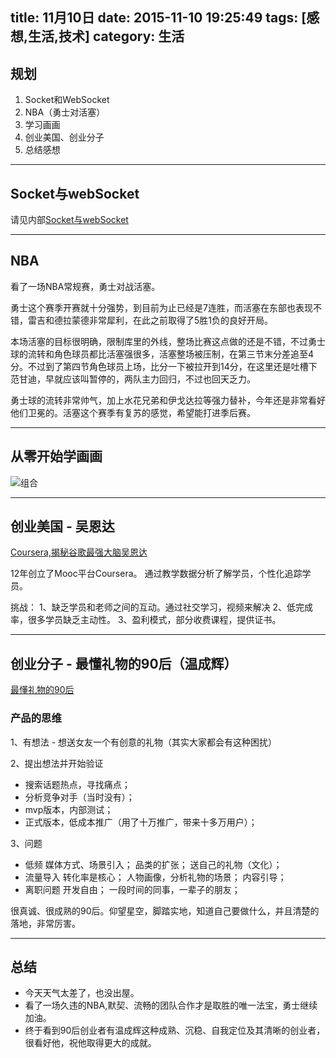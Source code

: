 title: 11月10日
date: 2015-11-10 19:25:49
tags: [感想,生活,技术]
category: 生活
---

## 规划
1. Socket和WebSocket
2. NBA（勇士对活塞）
3. 学习画画
4. 创业美国、创业分子
5. 总结感想

-------------------


<!--more-->


## Socket与webSocket
请见内部[Socket与webSocket](http://blog.xiaoman.online/2015/11/10/Socket和WebSocket/)


-------------------------
## NBA
看了一场NBA常规赛，勇士对战活塞。

勇士这个赛季开赛就十分强势，到目前为止已经是7连胜，而活塞在东部也表现不错，雷吉和德拉蒙德非常犀利，在此之前取得了5胜1负的良好开局。

本场活塞的目标很明确，限制库里的外线，整场比赛这点做的还是不错，不过勇士球的流转和角色球员都比活塞强很多，活塞整场被压制，在第三节末分差追至4分。不过到了第四节角色球员上场，比分一下被拉开到14分，在这里还是吐槽下范甘迪，早就应该叫暂停的，两队主力回归，不过也回天乏力。

勇士球的流转非常帅气，加上水花兄弟和伊戈达拉等强力替补，今年还是非常看好他们卫冕的。活塞这个赛季有复苏的感觉，希望能打进季后赛。

-------------------------
## 从零开始学画画
![组合](http://7xnz74.com1.z0.glb.clouddn.com/1110.png?imageView2/2/w/800)

-------------------------
## 创业美国 - 吴恩达

[Coursera,揭秘谷歌最强大脑吴恩达](http://v.youku.com/v_show/id_XODkwMTU2ODc2.html?from=y1.6-91.3.1.8eb4a95aab8b11e49e2a)

12年创立了Mooc平台Coursera。
通过教学数据分析了解学员，个性化追踪学员。


挑战：
1、缺乏学员和老师之间的互动。通过社交学习，视频来解决
2、低完成率，很多学员缺乏主动性。
3、盈利模式，部分收费课程，提供证书。

----------------------------------

## 创业分子 - 最懂礼物的90后（温成辉）
[最懂礼物的90后](http://v.youku.com/v_show/id_XMTMwNjQ5ODQ3Mg==.html?from=y1.2-2.4.11)

### 产品的思维
1、有想法 - 想送女友一个有创意的礼物（其实大家都会有这种困扰）

2、提出想法并开始验证 
- 搜索话题热点，寻找痛点；
- 分析竞争对手（当时没有）；
- mvp版本，内部测试；
- 正式版本，低成本推广（用了十万推广，带来十多万用户）；

3、问题
- 低频
媒体方式、场景引入；
品类的扩张；
送自己的礼物（文化）；
- 流量导入
转化率是核心；
人物画像，分析礼物的场景；
内容引导；
- 离职问题
开发自由；
一段时间的同事，一辈子的朋友；

很真诚、很成熟的90后。仰望星空，脚踏实地，知道自己要做什么，并且清楚的落地，非常厉害。

--------------------------
## 总结
- 今天天气太差了，也没出屋。
- 看了一场久违的NBA,默契、流畅的团队合作才是取胜的唯一法宝，勇士继续加油。
- 终于看到90后创业者有温成辉这种成熟、沉稳、自我定位及其清晰的创业者，很看好他，祝他取得更大的成就。








